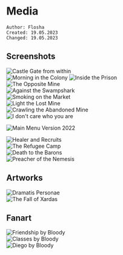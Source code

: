 # Media

```
Author: Flosha
Created: 19.05.2023
Changed: 19.05.2023
```

<!-- TOC_PLACEHOLDER -->

## Screenshots

![Castle Gate from within](/promo/screens/orpheus/balcony-outside-work.png)  
![Morning in the Colony](/promo/screens/orpheus/morning.png) 
![Inside the Prison](/promo/screens/orpheus/InsideThePrison2.jpg)  
![The Opposite Mine](/promo/screens/orpheus/the-opposite-mine-sm.jpg)  
![Against the Swampshark](/promo/screens/orpheus/against-the-swampshark.png)  
![Smoking on the Market](/promo/screens/orpheus/smoking-on-the-market.png)  
![Light the Lost Mine](/promo/screens/orpheus/light-the-lost-mine-sm.jpg)  
![Crawling the Abandoned Mine](/promo/screens/orpheus/crawling-the-abandoned-mine.png)  
![I don't care who you are](/promo/screens/orpheus/i-dont-care-who-you-are-sm.jpg)  

![Main Menu Version 2022](/promo/screens/orpheus/menu-orpheus-v2.png)  

![Healer and Recruits](/promo/screens/nemesis/healer-and-recruits.png)  
![The Refugee Camp](/promo/screens/nemesis/the-refugee-camp.png)  
![Death to the Barons](/promo/screens/nemesis/death-to-the-barons2.png)  
![Preacher of the Nemesis](/promo/screens/nemesis/preacher-of-the-nemesis.png)  


## Artworks

![Dramatis Personae](/promo/artworks/dramatispersonae.png)  
![The Fall of Xardas](/promo/artworks/Phoenix_TheFallofXardas_ArtworkV2.png)  


<!-- ## Wallpaper -->


## Fanart
![Friendship by Bloody](/promo/fanart/friendship-sm.jpg)  
![Classes by Bloody](/promo/fanart/classes_by_Bloody.png)  
![Diego by Bloody](/promo/fanart/diego_by_Bloody.png)  